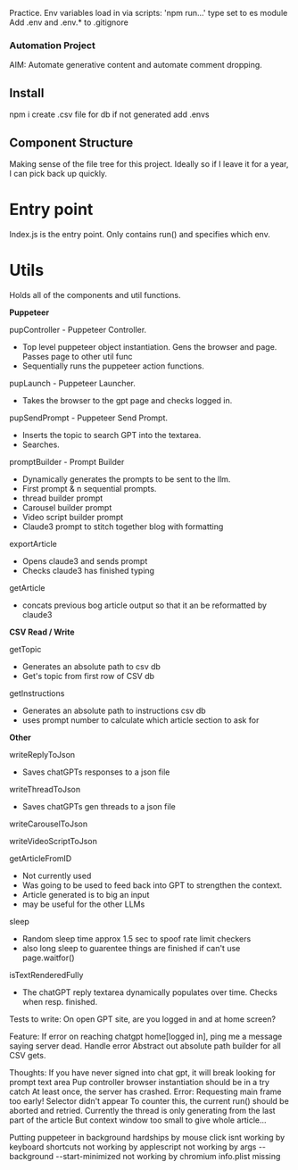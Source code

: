 Practice.
Env variables load in via scripts:
'npm run...'
type set to es module
Add  .env and .env.* to .gitignore

### Automation Project

AIM: Automate generative content and automate comment dropping.

## Install

npm i
create .csv file for db if not generated
add .envs

## Component Structure

Making sense of the file tree for this project.
Ideally so if I leave it for a year, I can pick back up quickly.

# Entry point

Index.js is the entry point. Only contains run() and specifies which env.

# Utils

Holds all of the components and util functions.

__Puppeteer__

pupController - Puppeteer Controller.
* Top level puppeteer object instantiation. Gens the browser and page. Passes page to other util func
* Sequentially runs the puppeteer action functions.

pupLaunch - Puppeteer Launcher.
* Takes the browser to the gpt page and checks logged in.

pupSendPrompt - Puppeteer Send Prompt.
* Inserts the topic to search GPT into the textarea.
* Searches.

promptBuilder - Prompt Builder
* Dynamically generates the prompts to be sent to the llm.
* First prompt & n sequential prompts.
* thread builder prompt
* Carousel builder prompt
* Video script builder prompt
* Claude3 prompt to stitch together blog with formatting

exportArticle
* Opens claude3 and sends prompt
* Checks claude3 has finished typing

getArticle
* concats previous bog article output so that it an be reformatted by claude3

__CSV Read / Write__

getTopic
* Generates an absolute path to csv db
* Get's topic from first row of CSV db

getInstructions
* Generates an absolute path to instructions csv db
* uses prompt number to calculate which article section to ask for
  
__Other__

writeReplyToJson
* Saves chatGPTs responses to a json file

writeThreadToJson
* Saves chatGPTs gen threads to a json file

writeCarouselToJson

writeVideoScriptToJson


getArticleFromID
* Not currently used
* Was going to be used to feed back into GPT to strengthen the context.
* Article generated is to big an input
* may be useful for the other LLMs

sleep
* Random sleep time approx 1.5 sec to spoof rate limit checkers
* also long sleep to guarentee things are finished if can't use page.waitfor()

isTextRenderedFully
* The chatGPT reply textarea dynamically populates over time. Checks when resp. finished.

Tests to write:
On open GPT site, are you logged in and at home screen?

Feature:
If error on reaching chatgpt home[logged in], ping me a message saying server dead. Handle error
Abstract out absolute path builder for all CSV gets.


Thoughts:
If you have never signed into chat gpt, it will break looking for prompt text area
Pup controller browser instantiation should be in a try catch
At least once, the server has crashed. Error: Requesting main frame too early! Selector didn't appear
To counter this, the current run() should be aborted and retried.
Currently the thread is only generating from the last part of the article
But context window too small to give whole article...

Putting puppeteer in background hardships
by mouse click isnt working
by keyboard shortcuts not working
by applescript not working
by args --background --start-minimized not working
by chromium info.plist missing

